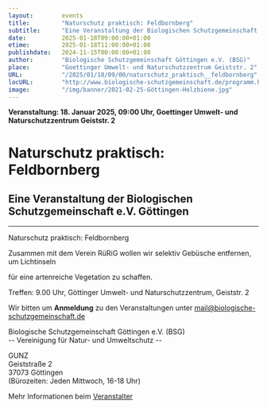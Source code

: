 ```yaml
---
layout:        events
title:         "Naturschutz praktisch: Feldbornberg"
subtitle:      "Eine Veranstaltung der Biologischen Schutzgemeinschaft e.V. Göttingen"
date:          2025-01-18T09:00:00+01:00
etime:         2025-01-18T11:00:00+01:00
publishdate:   2024-11-15T00:00:00+01:00
author:        "Biologische Schutzgemeinschaft Göttingen e.V. (BSG)"
place:         "Goettinger Umwelt- und Naturschutzzentrum Geiststr. 2"
URL:           "/2025/01/18/09/00/naturschutz_praktisch__feldbornberg"
locURL:        "http://www.biologische-schutzgemeinschaft.de/programm.html"
image:         "/img/banner/2021-02-25-Göttingen-Holzbiene.jpg"
---
```


**Veranstaltung: 18. Januar 2025, 09:00 Uhr, Goettinger Umwelt- und Naturschutzzentrum Geiststr. 2**

Naturschutz praktisch: Feldbornberg
===========

Eine Veranstaltung der Biologischen Schutzgemeinschaft e.V. Göttingen
-----------

-------------

Naturschutz praktisch: Feldbornberg

Zusammen mit dem Verein RüRiG wollen wir selektiv Gebüsche entfernen, um Lichtinseln

für eine artenreiche Vegetation zu schaffen.

Treffen: 9.00 Uhr, Göttinger Umwelt- und Naturschutzzentrum, Geiststr. 2


Wir bitten um **Anmeldung** zu den Veranstaltungen unter mail@biologische-schutzgemeinschaft.de

Biologische Schutzgemeinschaft Göttingen e.V. (BSG)  
-- Vereinigung für Natur- und Umweltschutz --  

GUNZ  
Geiststraße 2  
37073 Göttingen  
(Bürozeiten: Jeden Mittwoch, 16-18 Uhr)


Mehr Informationen beim [Veranstalter](http://www.biologische-schutzgemeinschaft.de/programm.html)

